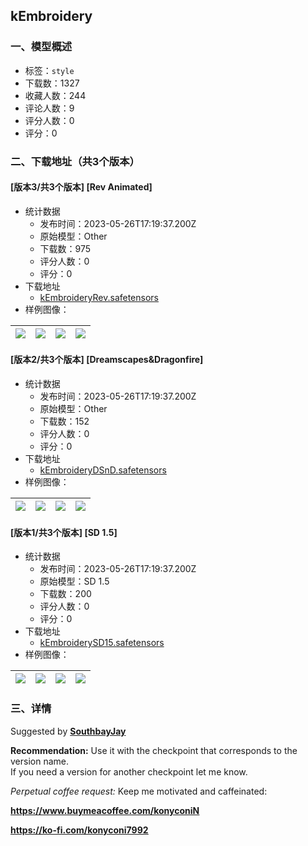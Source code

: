 ## kEmbroidery
### 一、模型概述

- 标签：`style`
- 下载数：1327
- 收藏人数：244
- 评论人数：9
- 评分人数：0
- 评分：0

### 二、下载地址（共3个版本）

#### [版本3/共3个版本] [Rev Animated]

- 统计数据
  - 发布时间：2023-05-26T17:19:37.200Z
  - 原始模型：Other
  - 下载数：975
  - 评分人数：0
  - 评分：0
- 下载地址
  - [kEmbroideryRev.safetensors](https://civitai.com/api/download/models/81384)
- 样例图像：

| <img src="https://image.civitai.com/xG1nkqKTMzGDvpLrqFT7WA/f9dc225b-2142-4262-8f7c-09595ed711f9/width=450/914987.jpeg" /> | <img src="https://image.civitai.com/xG1nkqKTMzGDvpLrqFT7WA/5a605a2c-60b1-4e01-8cbb-c8b4b13bceff/width=450/914988.jpeg" /> | <img src="https://image.civitai.com/xG1nkqKTMzGDvpLrqFT7WA/36a24f88-7b2a-4137-8a87-a57a4752aa05/width=450/914983.jpeg" /> | <img src="https://image.civitai.com/xG1nkqKTMzGDvpLrqFT7WA/7111d3df-53e3-447d-9339-2eeaf51c8083/width=450/914993.jpeg" /> |
| ---- | ---- | ---- | ---- |

#### [版本2/共3个版本] [Dreamscapes&Dragonfire]

- 统计数据
  - 发布时间：2023-05-26T17:19:37.200Z
  - 原始模型：Other
  - 下载数：152
  - 评分人数：0
  - 评分：0
- 下载地址
  - [kEmbroideryDSnD.safetensors](https://civitai.com/api/download/models/82008)
- 样例图像：

| <img src="https://image.civitai.com/xG1nkqKTMzGDvpLrqFT7WA/36978022-10b2-4f6f-86a5-920f28183674/width=450/921837.jpeg" /> | <img src="https://image.civitai.com/xG1nkqKTMzGDvpLrqFT7WA/508f00bf-ad2d-4ec7-aaca-72e44ddcc2eb/width=450/921832.jpeg" /> | <img src="https://image.civitai.com/xG1nkqKTMzGDvpLrqFT7WA/191e9c79-6399-4dda-b740-fbb094b3ada9/width=450/921831.jpeg" /> | <img src="https://image.civitai.com/xG1nkqKTMzGDvpLrqFT7WA/e8033977-b903-4c4c-be70-e9befd014ce3/width=450/921833.jpeg" /> |
| ---- | ---- | ---- | ---- |

#### [版本1/共3个版本] [SD 1.5]

- 统计数据
  - 发布时间：2023-05-26T17:19:37.200Z
  - 原始模型：SD 1.5
  - 下载数：200
  - 评分人数：0
  - 评分：0
- 下载地址
  - [kEmbroiderySD15.safetensors](https://civitai.com/api/download/models/81435)
- 样例图像：

| <img src="https://image.civitai.com/xG1nkqKTMzGDvpLrqFT7WA/c0b5ea5d-84a8-47c0-9dfa-60b056b72a3b/width=450/915090.jpeg" /> | <img src="https://image.civitai.com/xG1nkqKTMzGDvpLrqFT7WA/6b11b438-dbc5-487b-8afd-5e3999e6e3be/width=450/915091.jpeg" /> | <img src="https://image.civitai.com/xG1nkqKTMzGDvpLrqFT7WA/64c1ffd0-e0e7-46a6-b194-3236a2940cf7/width=450/915093.jpeg" /> | <img src="https://image.civitai.com/xG1nkqKTMzGDvpLrqFT7WA/c71b1c95-a362-4224-bf99-3d0e345c95ca/width=450/915089.jpeg" /> |
| ---- | ---- | ---- | ---- |


### 三、详情
<p>Suggested by <a target="_blank" rel="ugc" href="https://civitai.com/user/SouthbayJay"><strong>SouthbayJay</strong></a></p><p><strong>Recommendation:</strong> Use it with the checkpoint that corresponds to the version name.<br />If you need a version for another checkpoint let me know.</p><p></p><p><em>Perpetual coffee request:</em> Keep me motivated and caffeinated:</p><p><a target="_blank" rel="ugc" href="https://www.buymeacoffee.com/konyconiN"><strong><u>https://www.buymeacoffee.com/konyconiN</u></strong></a></p><p><a target="_blank" rel="ugc" href="https://ko-fi.com/konyconi7992"><strong><u>https://ko-fi.com/konyconi7992</u></strong></a></p>